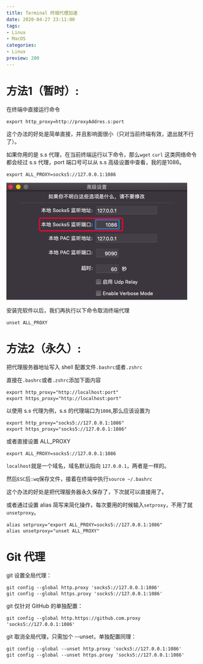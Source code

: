 ```yaml
---
title: Terminal 终端代理加速
date: 2020-04-27 23:11:00
tags:
- Linux
- MacOS
categories:
- Linux
preview: 200
---
```


# 方法1（暂时）:

在终端中直接运行命令

```shell
export http_proxy=http://proxyAddres.s:port
```

这个办法的好处是简单直接，并且影响面很小（只对当前终端有效，退出就不行了）。

如果你用的是 s.s 代理，在当前终端运行以下命令，那么`wget` `curl` 这类网络命令都会经过 s.s 代理，port 端口号可以从 s.s 高级设置中查看，我的是1086。

```shell
export ALL_PROXY=socks5://127.0.0.1:1086
```

![s.s端口](images/image-20200426235228770.png)

安装完软件以后，我们再执行以下命令取消终端代理

```shell
unset ALL_PROXY
```

# 方法2（永久）:

把代理服务器地址写入 shell 配置文件`.bashrc`或者`.zshrc`

直接在`.bashrc`或者`.zshrc`添加下面内容

```shell
export http_proxy="http://localhost:port"
export https_proxy="http://localhost:port"
```

以使用 s.s 代理为例，s.s 的代理端口为`1086`,那么应该设置为

```shell
export http_proxy="socks5://127.0.0.1:1086"
export https_proxy="socks5://127.0.0.1:1086"
```

或者直接设置 ALL_PROXY

```shell
export ALL_PROXY=socks5://127.0.0.1:1086
```

`localhost`就是一个域名，域名默认指向 `127.0.0.1`，两者是一样的。

然后`ESC`后`:wq`保存文件，接着在终端中执行`source ~/.bashrc`

这个办法的好处是把代理服务器永久保存了，下次就可以直接用了。

或者通过设置 alias 简写来简化操作，每次要用的时候输入`setproxy`，不用了就`unsetproxy`。

```shell
alias setproxy="export ALL_PROXY=socks5://127.0.0.1:1086"
alias unsetproxy="unset ALL_PROXY"
```

# Git 代理

git 设置全局代理：

```shell
git config --global http.proxy 'socks5://127.0.0.1:1086' 
git config --global https.proxy 'socks5://127.0.0.1:1086'
```

git 仅针对 GitHub 的单独配置：

```shell
git config --global http.https://github.com.proxy 'socks5://127.0.0.1:1086' 
```

git 取消全局代理，只需加个 --unset，单独配置同理：

```shell
git config --global --unset http.proxy 'socks5://127.0.0.1:1086' 
git config --global --unset https.proxy 'socks5://127.0.0.1:1086'
```

